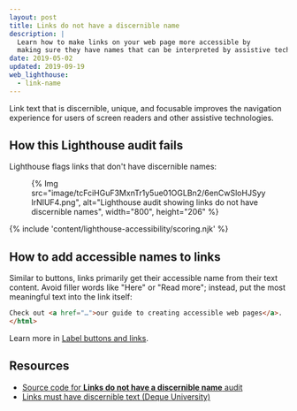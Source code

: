 ```yaml
---
layout: post
title: Links do not have a discernible name
description: |
  Learn how to make links on your web page more accessible by
  making sure they have names that can be interpreted by assistive technologies.
date: 2019-05-02
updated: 2019-09-19
web_lighthouse:
  - link-name
---
```


Link text that is discernible, unique, and focusable
improves the navigation experience for users of screen readers
and other assistive technologies.

## How this Lighthouse audit fails

Lighthouse flags links that don't have discernible names:

<figure>
  {% Img src="image/tcFciHGuF3MxnTr1y5ue01OGLBn2/6enCwSloHJSyylrNIUF4.png", alt="Lighthouse audit showing links do not have discernible names", width="800", height="206" %}
</figure>

{% include 'content/lighthouse-accessibility/scoring.njk' %}

## How to add accessible names to links

Similar to buttons,
links primarily get their accessible name from their text content.
Avoid filler words like "Here" or "Read more";
instead, put the most meaningful text into the link itself:

```html
Check out <a href="…">our guide to creating accessible web pages</a>.
</html>
```

Learn more in
[Label buttons and links](/labels-and-text-alternatives#label-buttons-and-links).

## Resources

- [Source code for **Links do not have a discernible name** audit](https://github.com/GoogleChrome/lighthouse/blob/master/core/audits/accessibility/link-name.js)
- [Links must have discernible text (Deque University)](https://dequeuniversity.com/rules/axe/3.3/link-name)
